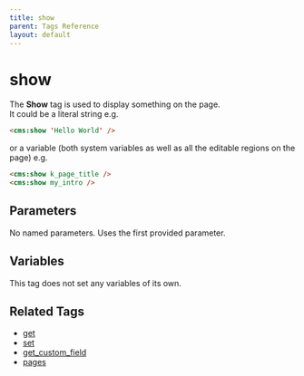 ```yaml
---
title: show
parent: Tags Reference
layout: default
---
```


# show

The **Show** tag is used to display something on the page.<br/>
It could be a literal string e.g.

```html
<cms:show 'Hello World' />
```

or a variable (both system variables as well as all the editable regions on the page) e.g.

```html
<cms:show k_page_title />
<cms:show my_intro />
```

## Parameters

No named parameters. Uses the first provided parameter.

## Variables

This tag does not set any variables of its own.

## Related Tags

*   [get](./get.html)
*   [set](./set.html)
*   [get\_custom\_field](../get_custom_field.html)
*   [pages](./pages.html)
